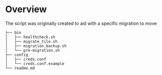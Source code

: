 # Overview

The script was originally created to aid with a specific migration to move 

```
├── bin
│   ├── healthcheck.sh
│   ├── migrate_tile.sh
│   ├── migration_backup.sh
│   └── pre-migration.sh
├── config
│   ├── creds.conf
│   └── creds.conf.example
└── readme.md
```




# 



